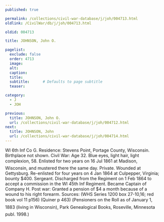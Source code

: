 ```yaml
---
published: true

permalink: /collections/civil-war-database/j/joh/004713.html
oldlink: /CivilWar/db/j/joh/004713.html

oldid: 004713

title: JOHNSON, John O.

pagelist:
  exclude: false
  order: 4713
  image: 
  alt:
  caption:
  title:
  subtitle:      # Defaults to page subtitle
  teaser:

category: 
  - J 
  - JOH

previous:
  title: JOHNSON, John O.
  url: /collections/civil-war-database/j/joh/004712.html  
next:
  title: JOHNSON, John
  url: /collections/civil-war-database/j/joh/004714.html   
---
```

WI 6th Inf Co G. Residence: Stevens Point, Portage County, Wisconsin. Birthplace not shown. Civil War: Age 32. Blue eyes, light hair, light complexion, 5&#146;8&#148;. Enlisted for two years on 16 Jul 1861 at Madison, Wisconsin, and mustered there the same day. Private. Wounded at Gettysburg. Re-enlisted for four years on 4 Jan 1864 at Culpepper, Virginia; bounty $400. Sergeant. Discharged from the Regiment on 1 Feb 1864 to accept a commission in the WI 45th Inf Regiment. Became Captain of Company H. Post war: Granted a pension of $4 a month because of a wound to his right forearm. Sources: (WHS Series 1200 box 27-10,16; red book vol 11 p156) (Quiner p 463) (&#147;Pensioners on the Roll as of January 1, 1883 (living in Wisconsin)&#148;, Park Genealogical Books, Roseville, Minnesota publ. 1998.)